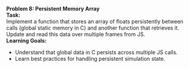 
**Problem 8: Persistent Memory Array**  
**Task:**  
Implement a function that stores an array of floats persistently between calls (global static memory in C) and another function that retrieves it. Update and read this data over multiple frames from JS.  
**Learning Goals:**  
- Understand that global data in C persists across multiple JS calls.  
- Learn best practices for handling persistent simulation state.
